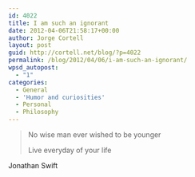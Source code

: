 ```yaml
---
id: 4022
title: I am such an ignorant
date: 2012-04-06T21:58:17+00:00
author: Jorge Cortell
layout: post
guid: http://cortell.net/blog/?p=4022
permalink: /blog/2012/04/06/i-am-such-an-ignorant/
wpsd_autopost:
  - "1"
categories:
  - General
  - 'Humor and curiosities'
  - Personal
  - Philosophy
---
```

> No wise man ever wished to be younger
> 
> Live everyday of your life

Jonathan Swift